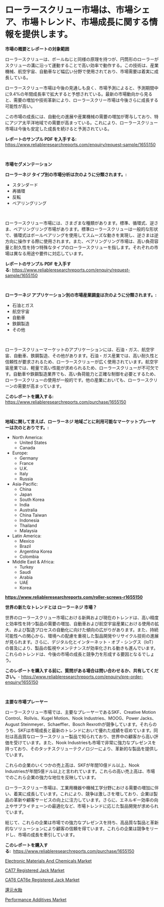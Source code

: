 <p><h1>ローラースクリュー市場は、市場シェア、市場トレンド、市場成長に関する情報を提供します。</h1></p><p><strong>市場の概要とレポートの対象範囲</strong></p>
<p><p>ローラースクリューは、ボールねじと同様の原理を持つが、円筒形のローラーがスクリューの溝に沿って運動することで高い効率で動作する。この技術は、産業機械、航空宇宙、自動車など幅広い分野で使用されており、市場需要は着実に成長している。</p><p>ローラースクリュー市場は今後の見通しも良く、市場予測によると、予測期間中に9.4%の年間成長率で拡大すると予想されている。最新の市場動向から見ると、需要の増加や技術革新により、ローラースクリー市場は今後さらに成長する可能性が高い。</p><p>この市場の成長には、自動化の進展や産業機械の需要の増加が寄与しており、特にアジア太平洋地域での需要が高まっている。これにより、ローラースクリュー市場は今後も安定した成長を続けると予測されている。</p></p>
<p><strong>レポートのサンプル PDF を入手する:</strong> <a href="https://www.reliableresearchreports.com/enquiry/request-sample/1655150">https://www.reliableresearchreports.com/enquiry/request-sample/1655150</a></p>
<p>&nbsp;</p>
<p><strong>市場セグメンテーション</strong></p>
<p><strong>ローラーネジ タイプ別の市場分析は次のように分類されます。:</strong></p>
<p><ul><li>スタンダード</li><li>再循環</li><li>反転</li><li>ベアリングリング</li></ul></p>
<p>&nbsp;</p>
<p><p>ローラースクリュー市場には、さまざまな種類があります。標準、循環式、逆さま、ベアリングリング市場があります。標準ローラースクリューは一般的な形状で、循環式はボールベアリングを使用してスムーズな動きを実現し、逆さまは逆方向に操作する際に使用されます。また、ベアリングリング市場は、高い負荷容量と耐久性を持つ特殊なタイプのローラースクリューを指します。それぞれの市場は異なる用途や要件に対応しています。</p></p>
<p><strong>レポートのサンプル PDF を入手する:</strong>&nbsp;<a href="https://www.reliableresearchreports.com/enquiry/request-sample/1655150">https://www.reliableresearchreports.com/enquiry/request-sample/1655150</a></p>
<p>&nbsp;</p>
<p><strong> ローラーネジ アプリケーション別の市場産業調査は次のように分類されます。:</strong></p>
<p><ul><li>石油とガス</li><li>航空宇宙</li><li>自動車</li><li>鉄鋼製造</li><li>その他</li></ul></p>
<p>&nbsp;</p>
<p><p>ローラースクリューマーケットのアプリケーションには、石油・ガス、航空宇宙、自動車、鉄鋼製造、その他があります。石油・ガス産業では、高い耐久性と信頼性が要求されるため、ローラースクリューが広く使用されています。航空宇宙産業では、軽量で高い性能が求められるため、ローラースクリューが不可欠です。自動車や鉄鋼製造業界でも、高い負荷能力と正確な制御を必要とするため、ローラースクリューの使用が一般的です。他の産業においても、ローラースクリーンの需要が高まっています。</p></p>
<p><strong>このレポートを購入する:</strong>&nbsp; <a href="https://www.reliableresearchreports.com/purchase/1655150">https://www.reliableresearchreports.com/purchase/1655150</a></p>
<p>&nbsp;</p>
<p><strong>地域に関して言えば、ローラーネジ 地域ごとに利用可能なマーケットプレーヤーは次のとおりです。:</strong></p>
<p><ul>
    <li>
        North America:
        <ul>
            <li>United States</li>
            <li>Canada</li>
        </ul>
    </li>
    <li>
        Europe:
        <ul>
            <li>Germany</li>
            <li>France</li>
            <li>U.K.</li>
            <li>Italy</li>
            <li>Russia</li>
        </ul>
    </li>
    <li>
        Asia-Pacific:
        <ul>
            <li>China</li>
            <li>Japan</li>
            <li>South Korea</li>
            <li>India</li>
            <li>Australia</li>
            <li>China Taiwan</li>
            <li>Indonesia</li>
            <li>Thailand</li>
            <li>Malaysia</li>
        </ul>
    </li>
    <li>
        Latin America:
        <ul>
            <li>Mexico</li>
            <li>Brazil</li>
            <li>Argentina Korea</li>
            <li>Colombia</li>
        </ul>
    </li>
    <li>
        Middle East & Africa:
        <ul>
            <li>Turkey</li>
            <li>Saudi</li>
            <li>Arabia</li>
            <li>UAE</li>
            <li>Korea</li>
        </ul>
    </li>
    </ul></p>
<p><strong><a href="https://www.reliableresearchreports.com/roller-screws-r1655150">https://www.reliableresearchreports.com/roller-screws-r1655150</a></strong>&nbsp;</p>
<p><strong>世界の新たなトレンドとは ローラーネジ 市場？</strong></p>
<p><p>世界のローラースクリュー市場における新興および現在のトレンドは、高い精度と効率性を持つ製品の需要の増加、自動車および航空宇宙産業における使用の拡大、および製造プロセスの自動化に向けた傾向の広がりがあります。また、持続可能性への関心から、環境への配慮を重視した製品開発やリサイクル技術の進展が見られます。さらに、デジタル化とインターネット・オブ・シングス（IoT）の普及により、製品の監視やメンテナンスが効率化される動きも進んでいます。これらのトレンドは、今後の市場の成長と競争力を形成する要因となるでしょう。</p></p>
<p><strong>このレポートを購入する前に、質問がある場合は問い合わせるか、共有してください。</strong>- <a href="https://www.reliableresearchreports.com/enquiry/pre-order-enquiry/1655150">https://www.reliableresearchreports.com/enquiry/pre-order-enquiry/1655150</a></p>
<p>&nbsp;</p>
<p><strong>主要な市場プレーヤー</strong></p>
<p><p>ローラースクリュー市場では、主要なプレーヤーであるSKF、Creative Motion Control、Rollvis、Kugel Motion、Nook Industries、MOOG、Power Jacks、August Steinmeyer、Schaeffler、Bosch Rexrothが競争しています。それらのうち、SKFは市場成長と最新のトレンドにおいて優れた成績を収めています。同社は高品質なローラースクリュー製品で知られており、世界中の顧客から高い評価を受けています。また、Nook Industriesも市場で非常に強力なプレゼンスを持っており、そのタッチスクリューテクノロジーにより、革新的な製品を提供しています。</p><p>これらの企業のいくつかの売上高は、SKFが年間10億ドル以上、Nook Industriesが年間5億ドル以上と言われています。これらの高い売上高は、市場でのこれら企業の強力な地位を反映しています。</p><p>ローラースクリュー市場は、工業用機器や機械工学分野における需要の増加に伴い、着実に成長しています。これにより、競争は激しさを増しており、企業は製品の革新や顧客サービスの向上に注力しています。さらに、エネルギー効率の向上やサプライチェーンの最適化など、市場トレンドに応じた製品開発が求められています。</p><p>総じて、これらの企業は市場での強力なプレゼンスを持ち、高品質な製品と革新的なソリューションにより顧客の信頼を得ています。これらの企業は競争をリードし、市場の成長を牽引しています。</p></p>
<p><strong>このレポートを購入する:</strong>&nbsp;&nbsp;<a href="https://www.reliableresearchreports.com/purchase/1655150">https://www.reliableresearchreports.com/purchase/1655150</a></p>
<p><p><a href="https://www.linkedin.com/pulse/electronic-materials-chemicals-market-size-growth-forecast-ivtif?trackingId=M2rPTeIC1Axg%2FqgH%2B4llhg%3D%3D">Electronic Materials And Chemicals Market</a></p><p><a href="https://github.com/arionmp/Market-Research-Report-List-3/blob/main/cat7-registered-jack-market.md">CAT7 Registered Jack Market</a></p><p><a href="https://github.com/lataunyatinikmelvin59ilbd0dv/Market-Research-Report-List-2/blob/main/cat6-cat6e-registered-jack-market.md">CAT6 CAT6e Registered Jack Market</a></p><p><a href="https://github.com/mohamedbakry57/Market-Research-Report-List-4/blob/main/822069075880.md">還元水飴</a></p><p><a href="https://www.linkedin.com/pulse/performance-additives-market-dynamics-2024-2031-also-7q94f?trackingId=I4Sb0o7y0RsLpvq0tT9tWA%3D%3D">Performance Additives Market</a></p></p>
